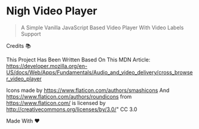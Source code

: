 # Nigh Video Player
> A Simple Vanilla JavaScript Based Video Player With Video Labels Support

Credits 📚

This Project Has Been Written Based On This MDN Article:
https://developer.mozilla.org/en-US/docs/Web/Apps/Fundamentals/Audio_and_video_delivery/cross_browser_video_player

Icons made by 
https://www.flaticon.com/authors/smashicons And
https://www.flaticon.com/authors/roundicons
from https://www.flaticon.com/ is licensed by http://creativecommons.org/licenses/by/3.0/" CC 3.0

Made With ❤️
